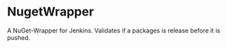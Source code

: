 # NugetWrapper
A NuGet-Wrapper for Jenkins. Validates if a packages is release before it is pushed.
